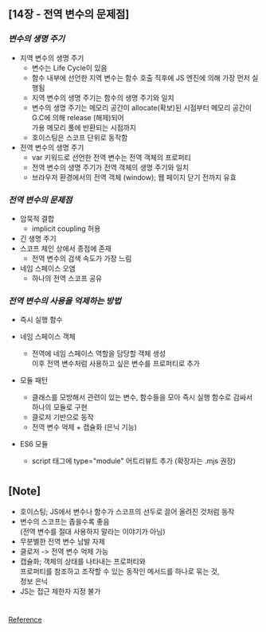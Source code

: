 ## [14장 - 전역 변수의 문제점]

### _변수의 생명 주기_

- 지역 변수의 생명 주기
  - 변수는 Life Cycle이 있음
  - 함수 내부에 선언한 지역 변수는 함수 호출 직후에 JS 엔진에 의해 가장 먼저 실행됨
  - 지역 변수의 생명 주기는 함수의 생명 주기와 일치
  - 변수의 생명 주기는 메모리 공간이 allocate(확보)된 시점부터 메모리 공간이 G.C에 의해 release (해제)되어 <br/>
    가용 메모리 풀에 반환되는 시점까지
  - 호이스팅은 스코프 단위로 동작함
- 전역 변수의 생명 주기
  - var 키워드로 선언한 전역 변수는 전역 객체의 프로퍼티
  - 전역 변수의 생명 주기가 전역 객체의 생명 주기와 일치
  - 브라우저 환경에서의 전역 객체 (window); 웹 페이지 닫기 전까지 유효

### _전역 변수의 문제점_

- 암묵적 결합
  - implicit coupling 허용
- 긴 생명 주기
- 스코프 체인 상에서 종점에 존재
  - 전역 변수의 검색 속도가 가장 느림
- 네임 스페이스 오염
  - 하나의 전역 스코프 공유

### _전역 변수의 사용을 억제하는 방법_

- 즉시 실행 함수

- 네임 스페이스 객체

  - 전역에 네임 스페이스 역할을 담당할 객체 생성 <br/>
    이후 전역 변수처럼 사용하고 싶은 변수를 프로퍼티로 추가

- 모듈 패턴

  - 클래스를 모방해서 관련이 있는 변수, 함수들을 모아 즉시 실행 함수로 감싸서 <br/>
    하나의 모듈로 구현
  - 클로저 기반으로 동작
  - 전역 변수 억제 + 캡슐화 (은닉 기능)

- ES6 모듈
  - script 태그에 type="module" 어트리뷰트 추가 (확장자는 .mjs 권장)

#

## [Note]

- 호이스팅; JS에서 변수나 함수가 스코프의 선두로 끌어 올려진 것처럼 동작
- 변수의 스코프는 좁을수록 좋음 <br/> (전역 변수를 절대 사용하지 말라는 이야기가 아님)
- 무분별한 전역 변수 남발 자제
- 클로저 -> 전역 변수 억제 가능
- 캡슐화; 객체의 상태를 나타내는 프로퍼티와 <br/>
  프로퍼티를 참조하고 조작할 수 있는 동작인 메서드를 하나로 묶는 것,<br/>
  정보 은닉
- JS는 접근 제한자 지정 불가

#

[Reference](https://wikibook.co.kr/mjs/)
